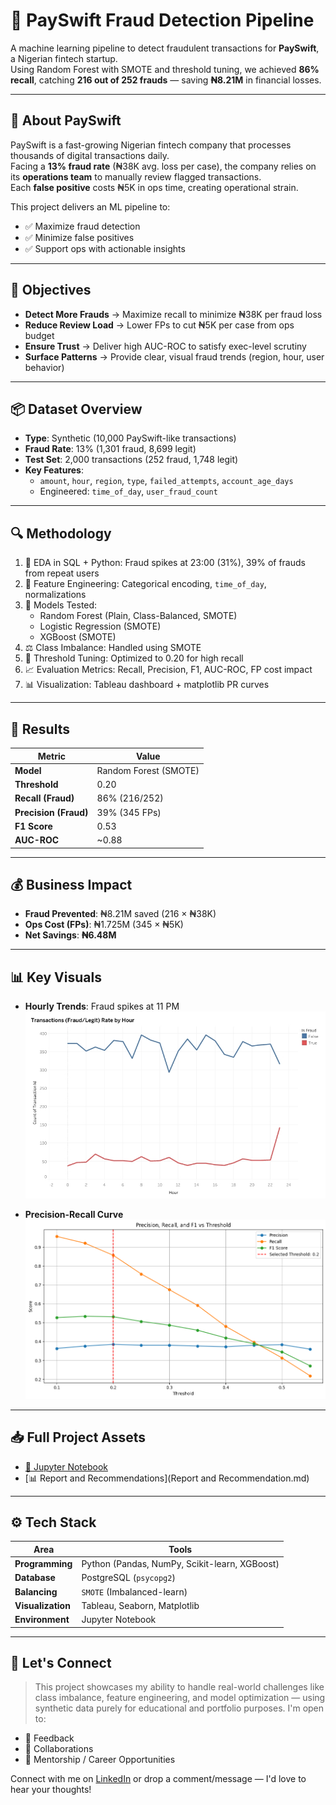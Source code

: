 # 🚨 PaySwift Fraud Detection Pipeline

A machine learning pipeline to detect fraudulent transactions for **PaySwift**, a Nigerian fintech startup.  
Using Random Forest with SMOTE and threshold tuning, we achieved **86% recall**, catching **216 out of 252 frauds** — saving **₦8.21M** in financial losses.

---

## 🏦 About PaySwift
PaySwift is a fast-growing Nigerian fintech company that processes thousands of digital transactions daily.  
Facing a **13% fraud rate** (₦38K avg. loss per case), the company relies on its **operations team** to manually review flagged transactions.  
Each **false positive** costs ₦5K in ops time, creating operational strain.

This project delivers an ML pipeline to:
- ✅ Maximize fraud detection
- ✅ Minimize false positives
- ✅ Support ops with actionable insights

---

## 🎯 Objectives
- **Detect More Frauds** → Maximize recall to minimize ₦38K per fraud loss  
- **Reduce Review Load** → Lower FPs to cut ₦5K per case from ops budget  
- **Ensure Trust** → Deliver high AUC-ROC to satisfy exec-level scrutiny  
- **Surface Patterns** → Provide clear, visual fraud trends (region, hour, user behavior)

---

## 📦 Dataset Overview
- **Type**: Synthetic (10,000 PaySwift-like transactions)  
- **Fraud Rate**: 13% (1,301 fraud, 8,699 legit)  
- **Test Set**: 2,000 transactions (252 fraud, 1,748 legit)  
- **Key Features**:
  - `amount`, `hour`, `region`, `type`, `failed_attempts`, `account_age_days`
  - Engineered: `time_of_day`, `user_fraud_count`

---

## 🔍 Methodology
1. 🧪 EDA in SQL + Python: Fraud spikes at 23:00 (31%), 39% of frauds from repeat users  
2. 🔧 Feature Engineering: Categorical encoding, `time_of_day`, normalizations  
3. 🤖 Models Tested:  
   - Random Forest (Plain, Class-Balanced, SMOTE)  
   - Logistic Regression (SMOTE)  
   - XGBoost (SMOTE)  
4. ⚖️ Class Imbalance: Handled using SMOTE  
5. 🎯 Threshold Tuning: Optimized to 0.20 for high recall  
6. 📈 Evaluation Metrics: Recall, Precision, F1, AUC-ROC, FP cost impact  
7. 📊 Visualization: Tableau dashboard + matplotlib PR curves

---

## 🧪 Results

| Metric              | Value              |
|---------------------|--------------------|
| **Model**           | Random Forest (SMOTE) |
| **Threshold**       | 0.20               |
| **Recall (Fraud)**  | 86% (216/252)      |
| **Precision (Fraud)** | 39% (345 FPs)     |
| **F1 Score**        | 0.53               |
| **AUC-ROC**         | ~0.88              |

---

## 💰 Business Impact

- **Fraud Prevented**: ₦8.21M saved (216 × ₦38K)  
- **Ops Cost (FPs)**: ₦1.725M (345 × ₦5K)  
- **Net Savings**: **₦6.48M**

---

## 📊 Key Visuals

- **Hourly Trends**: Fraud spikes at 11 PM  
  ![Hourly Trends](visuals/hourly_trends.jpeg)

- **Precision-Recall Curve**  
  ![PR Curve](visuals/pr_curve.png)

---

## 📥 Full Project Assets
- [🧠 Jupyter Notebook](notebook/fraud_detection_model.ipynb)  
- [📊 Report and Recommendations](Report and Recommendation.md)

---

## ⚙️ Tech Stack

| Area         | Tools |
|--------------|-------|
| **Programming** | Python (Pandas, NumPy, Scikit-learn, XGBoost) |
| **Database**    | PostgreSQL (`psycopg2`) |
| **Balancing**   | `SMOTE` (Imbalanced-learn) |
| **Visualization** | Tableau, Seaborn, Matplotlib |
| **Environment** | Jupyter Notebook |

---

## 👋 Let's Connect

> This project showcases my ability to handle real-world challenges like class imbalance, feature engineering, and model optimization — using synthetic data purely for educational and portfolio purposes. I'm open to:
- 💬 Feedback
- 🤝 Collaborations
- 📢 Mentorship / Career Opportunities

Connect with me on [LinkedIn](https://www.linkedin.com/in/abdulrahman-aruna-4b564b327) or drop a comment/message — I'd love to hear your thoughts!